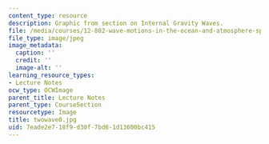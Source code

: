 ```yaml
---
content_type: resource
description: Graphic from section on Internal Gravity Waves.
file: /media/courses/12-802-wave-motions-in-the-ocean-and-atmosphere-spring-2004/7eade2e718f9d30f7bd61d13600bc415_twowave0.jpg
file_type: image/jpeg
image_metadata:
  caption: ''
  credit: ''
  image-alt: ''
learning_resource_types:
- Lecture Notes
ocw_type: OCWImage
parent_title: Lecture Notes
parent_type: CourseSection
resourcetype: Image
title: twowave0.jpg
uid: 7eade2e7-18f9-d30f-7bd6-1d13600bc415
---
```

